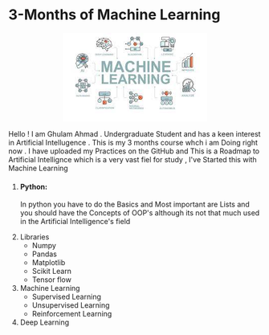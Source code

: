 <h1> 3-Months of Machine Learning </h1>
<p align = "center">
   <img src="ML.jpeg" >
</p>
<p>Hello ! I am Ghulam Ahmad . Undergraduate Student and has a keen interest in Artificial Intellugence . This is my 3 months course whch i am Doing right now . I have uploaded my Practices on the GitHub and 
This is a Roadmap to Artificial Intellignce which is a very vast fiel for study , I've Started this with Machine Learning </p>
<ol>
 <li><h4>Python:</h4> 
    <p>In python you have to do the Basics and Most important are Lists and you should have the Concepts of OOP's although its not that much used in the Artificial Intelligence's field </p>
 </li>
 <li>Libraries
  <ul>
     <li>Numpy</li>
     <li>Pandas</li>
     <li>Matplotlib</li>
     <li>Scikit Learn </li>
     <li>Tensor flow </li>     
  </ul>
 </li>
 <li>Machine Learning
     <ul>
     <li>Supervised Learning</li>
     <li>Unsupervised Learning</li>
     <li> Reinforcement Learning</li> 
  </ul>
 </li>
  <li>Deep Learning </li>  
</ol>